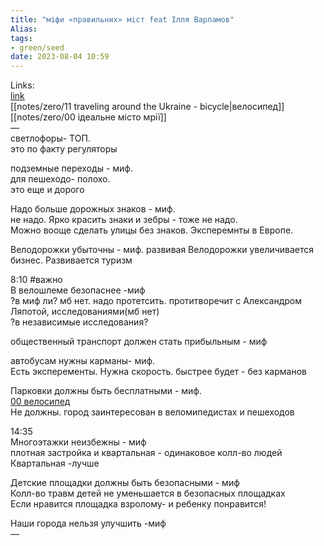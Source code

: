 ```yaml
---
title: "міфи «правильних» міст feat Ілля Варламов"
Alias: 
tags:
- green/seed
date: 2023-08-04 10:59
---
```

Links:  
[link](https://youtu.be/jxacDhL3jKA)  
[[notes/zero/11 traveling around the Ukraine - bicycle|велосипед]]  
[[notes/zero/00 ідеальне місто мрії]]  
—  
светлофоры- ТОП.  
это по факту регуляторы

подземные переходы - миф.  
для пешеходо- полохо.  
это еще и дорого

Надо больше дорожных знаков - миф.  
не надо. Ярко красить знаки и зебры - тоже не надо.  
Можно вооще сделать улицы без знаков. Эксперемнты в Европе.

Велодорожки убыточны - миф. развивая Велодорожки увеличивается бизнес. Развивается туризм

8:10 #важно  
В велошлеме безопаснее -миф  
?в миф ли? мб нет. надо протетсить. протитворечит с Александром Ляпотой, исследованиями(мб нет)  
?в независимые исследования?

общественный транспорт должен стать прибыльным - миф

автобусам нужны карманы- миф.  
Есть эксперементы. Нужна скорость. быстрее будет - без карманов

Парковки должны быть бесплатными - миф.  
[00 велосипед](../0%20Z-core/00%20велосипед.md)  
Не должны. город заинтересован в веломипедистах и пешеходов

14:35  
Многоэтажки неизбежны - миф  
плотная застройка и квартальная - одинаковое колл-во людей  
Квартальная -лучше

Детские площадки должны быть безопасными - миф  
Колл-во травм детей не уменьшается в безопасных площадках  
Если нравится площадка взролому- и ребенку понравится!


Наши города нельзя улучшить -миф  
— 
